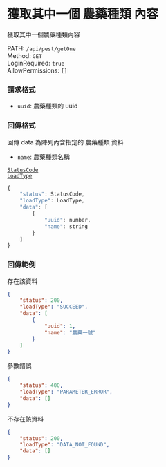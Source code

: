 # 獲取其中一個 農藥種類 內容

獲取其中一個農藥種類內容

PATH: `/api/pest/getOne`  
Method: `GET`  
LoginRequired: `true`  
AllowPermissions: `[]`  


### 請求格式
* `uuid`: 農藥種類的 uuid


### 回傳格式

回傳 data 為陣列內含指定的 農藥種類 資料  

* `name`: 農藥種類名稱

[`StatusCode`](../../types.md#statuscode)  
[`LoadType`](../../types.md#loadtype)  

```js
{
    "status": StatusCode,
    "loadType": LoadType,
    "data": [
        {
            "uuid": number,
            "name": string
        }
    ]
}
```


### 回傳範例
存在該資料
```json
{
    "status": 200,
    "loadType": "SUCCEED",
    "data": [
        {
            "uuid": 1,
            "name": "農藥一號"
        }
    ]
}
```

參數錯誤
```json
{
    "status": 400,
    "loadType": "PARAMETER_ERROR",
    "data": []
}
```

不存在該資料
```json
{
    "status": 200,
    "loadType": "DATA_NOT_FOUND",
    "data": []
}
```